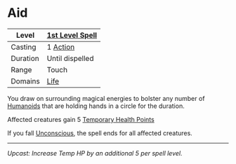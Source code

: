 # Aid

| Level    | [1st Level Spell](1st%20Level%20Spells.md)                            |
| -------- | --------------------------------------------------------------------- |
| Casting  | 1 [Action](../../../../Game%20Procedures/Core%20Procedures/Action.md) |
| Duration | Until dispelled                                                       |
| Range    | Touch                                                                 |
| Domains  | [Life](../../Spell%20Domains/Life.md)                                 |

You draw on surrounding magical energies to bolster any number of [Humanoids](../../../../Resources%20for%20GMs/Creature%20Types/Humanoid.md) that are holding hands in a circle for the duration.

Affected creatures gain 5 [Temporary Health Points](../../../../Player%20Characters/Point%20Pools/Temporary%20Health%20Points.md)

If you fall [Unconscious](../../../../Game%20Procedures/Conditions/Unconscious.md), the spell ends for all affected creatures.

---
*Upcast: Increase Temp HP by an additional 5 per spell level.*
